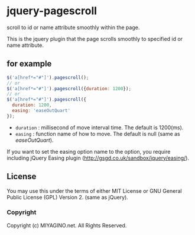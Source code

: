 jquery-pagescroll
=============
scroll to id or name attribute smoothly within the page.

This is the jquery plugin that the page scrolls smoothly to
specified id or name attribute.

for example
-----------
```javascript
$('a[href*="#"]').pagescroll();
// or
$('a[href*="#"]').pagescroll({duration: 1200});
// or
$('a[href*="#"]').pagescroll({
  duration: 1200,
  easing: 'easeOutQuart'
});
```

+  `duration` :
   millisecond of move interval time. The default is 1200(ms).
+  `easing` :
   function name of how to move. The default is null (same as _easeOutQuart_).

If you want to set the easing option name to the option, you require
including jQuery Easing plugin (http://gsgd.co.uk/sandbox/jquery/easing/).

License
-------
You may use this under the terms of either MIT License or
GNU General Public License (GPL) Version 2. (same as jQuery).

### Copyright
Copyright (c) MIYAGINO.net. All Rights Reserved.
